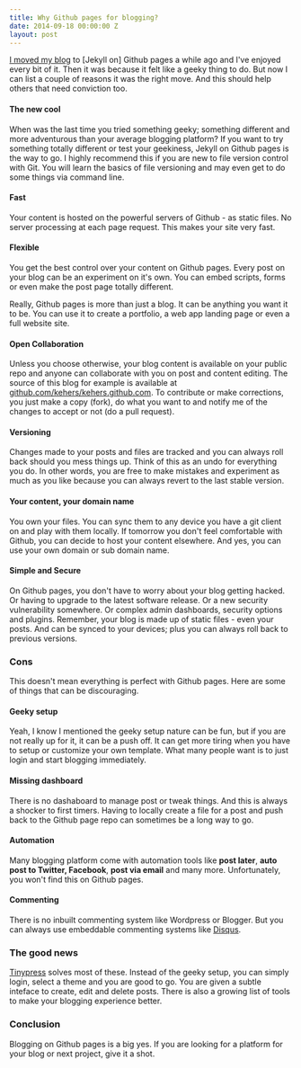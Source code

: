 ```yaml
---
title: Why Github pages for blogging?
date: 2014-09-18 00:00:00 Z
layout: post
---
```


[I moved my blog](http://kehers.github.io/2013/02/20/moved.html) to [Jekyll on] Github pages a while ago and I've enjoyed every bit of it. Then it was because it felt like a geeky thing to do. But now I can list a couple of reasons it was the right move. And this should help others that need conviction too.

#### The new cool
When was the last time you tried something geeky; something different and more adventurous than your average blogging platform? If you want to try something totally different or test your geekiness, Jekyll on Github pages is the way to go. I highly recommend this if you are new to file version control with Git. You will learn the basics of file versioning and may even get to do some things via command line.

#### Fast
Your content is hosted on the powerful servers of Github - as static files. No server processing at each page request. This makes your site very fast.

#### Flexible
You get the best control over your content on Github pages. Every post on your blog can be an experiment on it's own. You can embed scripts, forms or even make the post page totally different.

Really, Github pages is more than just a blog. It can be anything you want it to be. You can use it to create a portfolio, a web app landing page or even a full website site.

#### Open Collaboration
Unless you choose otherwise, your blog content is available on your public repo and anyone can collaborate with you on post and content editing. The source of this blog for example is available at [github.com/kehers/kehers.github.com](http://github.com/kehers/kehers.github.com). To contribute or make corrections, you just make a copy (fork), do what you want to and notify me of the changes to accept or not (do a pull request).

#### Versioning
Changes made to your posts and files are tracked and you can always roll back should you mess things up. Think of this as an undo for everything you do. In other words, you are free to make mistakes and experiment as much as you like because you can always revert to the last stable version.

#### Your content, your domain name
You own your files. You can sync them to any device you have a git client on and play with them locally. If tomorrow you don't feel comfortable with Github, you can decide to host your content elsewhere.  And yes, you can use your own domain or sub domain name.

#### Simple and Secure
On Github pages, you don't have to worry about your blog getting hacked. Or having to upgrade to the latest software release. Or a new security vulnerability somewhere. Or complex admin dashboards, security options and plugins. Remember, your blog is made up of static files - even your posts. And can be synced to your devices; plus you can always roll back to previous versions.

### Cons
This doesn't mean everything is perfect with Github pages. Here are some of things that can be discouraging.

#### Geeky setup
Yeah, I know I mentioned the geeky setup nature can be fun, but if you are not really up for it, it can be a push off. It can get more tiring when you have to setup or customize your own template. What many people want is to just login and start blogging immediately.

#### Missing dashboard
There is no dashaboard to manage post or tweak things. And this is always a shocker to first timers. Having to locally create a file for a post and push back to the Github page repo can sometimes be a long way to go.

#### Automation
Many blogging platform come with automation tools like **post later**, **auto post to Twitter, Facebook**, **post via email** and many more. Unfortunately, you won't find this on Github pages.

#### Commenting
There is no inbuilt commenting system like Wordpress or Blogger. But you can always use embeddable commenting systems like [Disqus](http://disqus.com/).

### The good news
 [Tinypress](https://tinypress.co) solves most of these. Instead of the geeky setup, you can simply login, select a theme and you are good to go. You are given a subtle inteface to create, edit and delete posts. There is also a growing list of tools to make your blogging experience better.

### Conclusion
Blogging on Github pages is a big yes. If you are looking for a platform for your blog or next project, give it a shot.